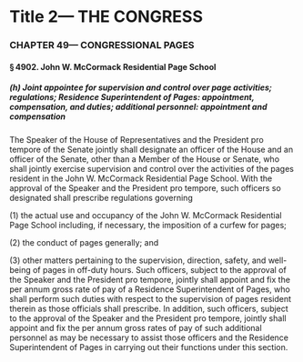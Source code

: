 
# Title 2— THE CONGRESS
### CHAPTER 49— CONGRESSIONAL PAGES
#### § 4902. John W. McCormack Residential Page School
##### (h) Joint appointee for supervision and control over page activities; regulations; Residence Superintendent of Pages: appointment, compensation, and duties; additional personnel: appointment and compensation

The Speaker of the House of Representatives and the President pro tempore of the Senate jointly shall designate an officer of the House and an officer of the Senate, other than a Member of the House or Senate, who shall jointly exercise supervision and control over the activities of the pages resident in the John W. McCormack Residential Page School. With the approval of the Speaker and the President pro tempore, such officers so designated shall prescribe regulations governing

(1) the actual use and occupancy of the John W. McCormack Residential Page School including, if necessary, the imposition of a curfew for pages;

(2) the conduct of pages generally; and

(3) other matters pertaining to the supervision, direction, safety, and well-being of pages in off-duty hours. Such officers, subject to the approval of the Speaker and the President pro tempore, jointly shall appoint and fix the per annum gross rate of pay of a Residence Superintendent of Pages, who shall perform such duties with respect to the supervision of pages resident therein as those officials shall prescribe. In addition, such officers, subject to the approval of the Speaker and the President pro tempore, jointly shall appoint and fix the per annum gross rates of pay of such additional personnel as may be necessary to assist those officers and the Residence Superintendent of Pages in carrying out their functions under this section.
